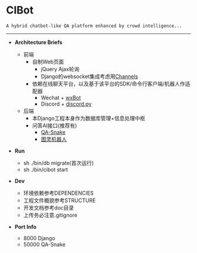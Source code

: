 # CIBot
    
    A hybrid chatbot-like QA platform enhanced by crowd intelligence...

---

- **Architecture Briefs**
  - 前端
    - 自制Web页面
      - jQuery Ajax轮询
      - Django的websocket集成考虑用[Channels](http://channels.readthedocs.io/en/stable)
    - 依赖在线聊天平台，以及基于该平台的SDK/命令行客户端/机器人作适配器
      - Wechat + [wxBot](https://github.com/liuwons/wxBot)
      - Discord + [discord.py](https://github.com/Rapptz/discord.py)
  - 后端
    - 本Django工程本身作为数据库管理+信息处理中枢
    - 问答AI接口(推荐有)
      - [QA-Snake](https://github.com/SnakeHacker/QA-Snake)
      - [图灵机器人](http://www.tuling123.com/)

- **Run**
  - sh ./bin/db migrate(首次运行)
  - sh ./bin/cibot start

- **Dev**
  - 环境依赖参考DEPENDENCIES
  - 工程文件概貌参考STRUCTURE
  - 开发文档参考doc目录
  - 上传务必注意.gitignore

- **Port Info**
  - 8000    Django
  - 50000   QA-Snake

